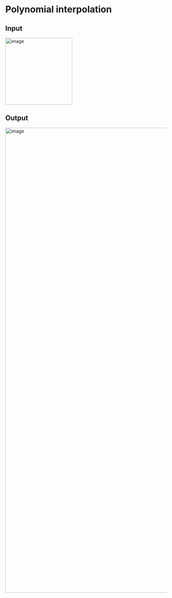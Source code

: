 # Polynomial interpolation

## Input
<img width="209" alt="image" src="https://user-images.githubusercontent.com/71382254/174924880-80003b79-577f-4a4f-b229-56f1e1a07dd8.png">

## Output
<img width="1453" alt="image" src="https://user-images.githubusercontent.com/71382254/174924908-9b487623-4836-4fac-97bd-defc8ad40cd4.png">
